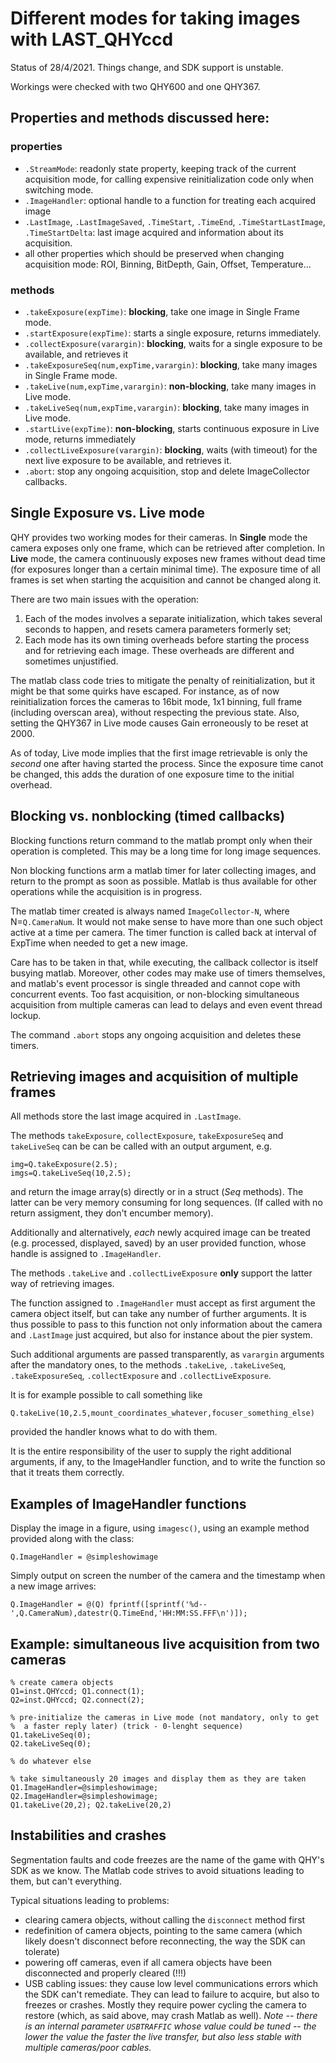 # Different modes for taking images with LAST_QHYccd

Status of 28/4/2021. Things change, and SDK support is unstable.

Workings were checked with two QHY600 and one QHY367.

## Properties and methods discussed here:

### properties

+ `.StreamMode`: readonly state property, keeping track of the current acquisition mode,
   for calling expensive reinitialization code only when switching mode.
+ `.ImageHandler`: optional handle to a function for treating each acquired image
+ `.LastImage`, `.LastImageSaved`, `.TimeStart`, `.TimeEnd`, `.TimeStartLastImage`,
  `.TimeStartDelta`: last image acquired and information about its acquisition.
+ all other properties which should be preserved when changing acquisition mode:
  ROI, Binning, BitDepth, Gain, Offset, Temperature...

### methods

+ `.takeExposure(expTime)`:  **blocking**, take one image in Single Frame mode.
+ `.startExposure(expTime)`: starts a single exposure, returns immediately.
+ `.collectExposure(varargin)`: **blocking**, waits for a single exposure to be available, and retrieves it
+ `.takeExposureSeq(num,expTime,varargin)`: **blocking**, take many images in Single Frame mode.
+ `.takeLive(num,expTime,varargin)`: **non-blocking**, take many images in Live mode.
+ `.takeLiveSeq(num,expTime,varargin)`: **blocking**, take many images in Live mode.
+ `.startLive(expTime)`: **non-blocking**, starts continuous exposure in Live mode, returns immediately
+ `.collectLiveExposure(varargin)`: **blocking**, waits (with timeout) for the next live exposure
     to be available, and retrieves it.
+ `.abort`: stop any ongoing acquisition, stop and delete ImageCollector callbacks.

## Single Exposure vs. Live mode

QHY provides two working modes for their cameras. In **Single** mode the camera exposes only one frame, which can be retrieved after completion. In **Live** mode, the camera continuously exposes new frames without dead time (for exposures longer than a certain minimal time). The exposure time of all frames is set when starting the acquisition and cannot be changed along it.

There are two main issues with the operation:

1. Each of the modes involves a separate initialization, which takes several seconds to happen,
   and resets camera parameters formerly set;
2. Each mode has its own timing overheads before starting the process and for retrieving each image.
   These overheads are different and sometimes unjustified.

The matlab class code tries to mitigate the penalty of reinitialization, but it might be that some
quirks have escaped. For instance, as of now reinitialization forces the cameras to 16bit mode, 1x1
binning, full frame (including overscan area), without respecting the previous state.
Also, setting the QHY367 in Live mode causes Gain erroneously to be reset at 2000.

As of today, Live mode implies that the first image retrievable is only the _second_ one
after having started the process.
Since the exposure time canot be changed, this adds the duration of one exposure time to the initial overhead.

## Blocking vs. nonblocking (timed callbacks)

Blocking functions return command to the matlab prompt only when their operation is completed.
This may be a long time for long image sequences.

Non blocking functions arm a matlab timer for later collecting images, and return to the prompt as soon as
possible. Matlab is thus available for other operations while the acquisition is in progress.

The matlab timer created is always named `ImageCollector-N`, where N=`Q.CameraNum`. It
would not make sense to have more than one such object active at a time per camera. The timer function
is called back at interval of ExpTime when needed to get a new image.

Care has to be taken in that, while executing, the callback collector is itself busying matlab.
Moreover, other codes may make use of timers themselves, and matlab's event processor is single
threaded and cannot cope with concurrent events. Too fast
acquisition, or non-blocking simultaneous acquisition from multiple cameras can lead to delays and even
event thread lockup.

The command `.abort` stops any ongoing acquisition and deletes these timers.

## Retrieving images and acquisition of multiple frames

All methods store the last image acquired in `.LastImage`.

The methods `takeExposure`, `collectExposure`, `takeExposureSeq`  and `takeLiveSeq` can be can be called with
an output argument, e.g.
```
img=Q.takeExposure(2.5);
imgs=Q.takeLiveSeq(10,2.5);
```
and return the image array(s) directly or in a struct (_Seq_ methods). The latter can be very memory
consuming for long sequences. (If called with no return assigment, they don't encumber memory).

Additionally and alternatively, _each_ newly acquired image can be treated (e.g. processed, displayed, saved)
by an user provided function, whose handle is assigned to `.ImageHandler`.

The methods `.takeLive` and `.collectLiveExposure` **only** support the latter way of retrieving images.

The function assigned to `.ImageHandler` must accept as first argument the camera object itself, but can take any number of further arguments. It is thus possible to pass to this function not only information about the camera
and `.LastImage` just acquired, but also for instance about the pier system.

Such additional arguments are passed transparently, as `varargin` arguments after the mandatory ones, to the
methods `.takeLive`, `.takeLiveSeq`, `.takeExposureSeq`, `.collectExposure` and `.collectLiveExposure`.

It is for example possible to call something like
```
Q.takeLive(10,2.5,mount_coordinates_whatever,focuser_something_else)
```
provided the handler knows what to do with them.

It is the entire responsibility of the user to supply the right additional arguments, if any, to the ImageHandler
function, and to write the function so that it treats them correctly.

## Examples of ImageHandler functions

Display the image in a figure, using `imagesc()`, using an example method provided along with the class:

```
Q.ImageHandler = @simpleshowimage
```

Simply output on screen the number of the camera and the timestamp when a new image arrives:

```
Q.ImageHandler = @(Q) fprintf([sprintf('%d--',Q.CameraNum),datestr(Q.TimeEnd,'HH:MM:SS.FFF\n')]);
```

## Example: simultaneous live acquisition from two cameras

```
% create camera objects
Q1=inst.QHYccd; Q1.connect(1);
Q2=inst.QHYccd; Q2.connect(2);

% pre-initialize the cameras in Live mode (not mandatory, only to get
%  a faster reply later) (trick - 0-lenght sequence)
Q1.takeLiveSeq(0);
Q2.takeLiveSeq(0);

% do whatever else

% take simultaneously 20 images and display them as they are taken
Q1.ImageHandler=@simpleshowimage;
Q2.ImageHandler=@simpleshowimage;
Q1.takeLive(20,2); Q2.takeLive(20,2)
```

## Instabilities and crashes

Segmentation faults and code freezes are the name of the game with QHY's SDK as we know. The Matlab code strives
to avoid situations leading to them, but can't everything.

Typical situations leading to problems:

+ clearing camera objects, without calling the `disconnect` method first
+ redefinition of camera objects, pointing to the same camera
  (which likely doesn't disconnect before reconnecting, the way the SDK can tolerate)
+ powering off cameras, even if all camera objects have been disconnected and properly cleared (!!!)
+ USB cabling issues: they cause low level communications errors which the SDK can't remediate. They
  can lead to failure to acquire, but also to freezes or crashes. Mostly they require power cycling
  the camera to restore (which, as said above, may crash Matlab as well).
  _Note -- there is an internal parameter `USBTRAFFIC` whose value could be tuned --
   the lower the value the faster the live transfer, but also less stable 
   with multiple cameras/poor cables._